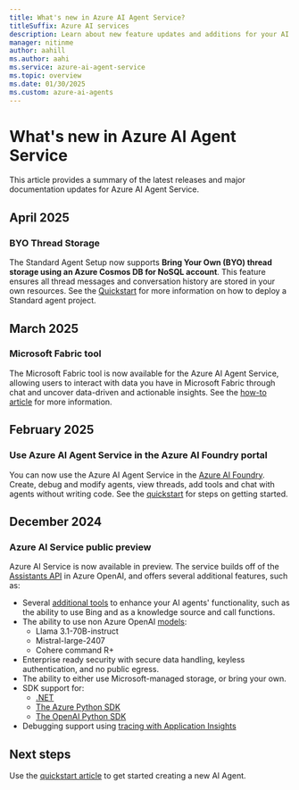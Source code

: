 ```yaml
---
title: What's new in Azure AI Agent Service?
titleSuffix: Azure AI services
description: Learn about new feature updates and additions for your AI Agents.
manager: nitinme
author: aahill
ms.author: aahi
ms.service: azure-ai-agent-service
ms.topic: overview
ms.date: 01/30/2025
ms.custom: azure-ai-agents
---
```


# What's new in Azure AI Agent Service

This article provides a summary of the latest releases and major documentation updates for Azure AI Agent Service.

## April 2025
### BYO Thread Storage
The Standard Agent Setup now supports **Bring Your Own (BYO) thread storage using an Azure Cosmos DB for NoSQL account**. This feature ensures all thread messages and conversation history are stored in your own resources. See the [Quickstart](./quickstart.md) for more information on how to deploy a Standard agent project.

## March 2025

### Microsoft Fabric tool

The Microsoft Fabric tool is now available for the Azure AI Agent Service, allowing users to interact with data you have in Microsoft Fabric through chat and uncover data-driven and actionable insights. See the [how-to article](./how-to/tools/fabric.md) for more information.

## February 2025

### Use Azure AI Agent Service in the Azure AI Foundry portal

You can now use the Azure AI Agent Service in the [Azure AI Foundry](https://ai.azure.com/). Create, debug and modify agents, view threads, add tools and chat with agents without writing code. See the [quickstart](./quickstart.md?pivots=ai-foundry) for steps on getting started. 

## December 2024

### Azure AI Service public preview

Azure AI Service is now available in preview. The service builds off of the [Assistants API](../openai/how-to/assistant.md) in Azure OpenAI, and offers several additional features, such as:

* Several [additional tools](./how-to/tools/overview.md) to enhance your AI agents' functionality, such as the ability to use Bing and as a knowledge source and call functions. 
* The ability to use non Azure OpenAI [models](./concepts/model-region-support.md): 
    * Llama 3.1-70B-instruct
    * Mistral-large-2407    
    * Cohere command R+
* Enterprise ready security with secure data handling, keyless authentication, and no public egress.
* The ability to either use Microsoft-managed storage, or bring your own.
* SDK support for:
    * [.NET](./quickstart.md?pivots=programming-language-csharp) 
    * [The Azure Python SDK](./quickstart.md?pivots=programming-language-python-azure)  
    * [The OpenAI Python SDK](./quickstart.md?pivots=programming-language-python-openai)   
* Debugging support using [tracing with Application Insights](./concepts/tracing.md)

## Next steps

Use the [quickstart article](./quickstart.md) to get started creating a new AI Agent.
